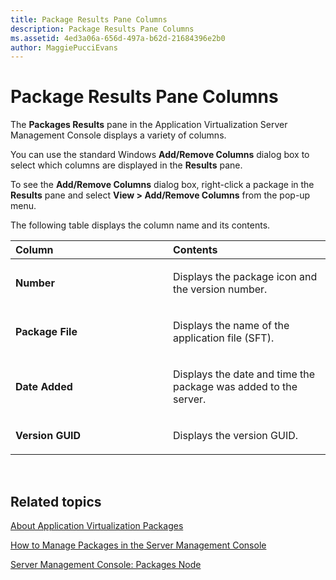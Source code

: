 ```yaml
---
title: Package Results Pane Columns
description: Package Results Pane Columns
ms.assetid: 4ed3a06a-656d-497a-b62d-21684396e2b0
author: MaggiePucciEvans
---
```


# Package Results Pane Columns


The **Packages Results** pane in the Application Virtualization Server Management Console displays a variety of columns.

You can use the standard Windows **Add/Remove Columns** dialog box to select which columns are displayed in the **Results** pane.

To see the **Add/Remove Columns** dialog box, right-click a package in the **Results** pane and select **View &gt; Add/Remove Columns** from the pop-up menu.

The following table displays the column name and its contents.

<table>
<colgroup>
<col width="50%" />
<col width="50%" />
</colgroup>
<thead>
<tr class="header">
<th align="left">Column</th>
<th align="left">Contents</th>
</tr>
</thead>
<tbody>
<tr class="odd">
<td align="left"><p><strong>Number</strong></p></td>
<td align="left"><p>Displays the package icon and the version number.</p></td>
</tr>
<tr class="even">
<td align="left"><p><strong>Package File</strong></p></td>
<td align="left"><p>Displays the name of the application file (SFT).</p></td>
</tr>
<tr class="odd">
<td align="left"><p><strong>Date Added</strong></p></td>
<td align="left"><p>Displays the date and time the package was added to the server.</p></td>
</tr>
<tr class="even">
<td align="left"><p><strong>Version GUID</strong></p></td>
<td align="left"><p>Displays the version GUID.</p></td>
</tr>
</tbody>
</table>

 

## Related topics


[About Application Virtualization Packages](about-application-virtualization-packages.md)

[How to Manage Packages in the Server Management Console](how-to-manage-packages-in-the-server-management-console.md)

[Server Management Console: Packages Node](server-management-console-packages-node.md)

 

 





